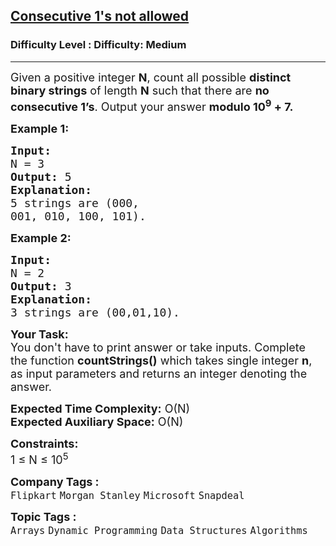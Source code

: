 <h2><a href="https://www.geeksforgeeks.org/problems/consecutive-1s-not-allowed1912/1?page=3&category=Dynamic%20Programming&sortBy=submissions">Consecutive 1's not allowed</a></h2><h3>Difficulty Level : Difficulty: Medium</h3><hr><div class="problems_problem_content__Xm_eO"><p><span style="font-size: 18px;">Given a positive integer <strong>N</strong>, count all possible <strong>distinct binary strings</strong> of length <strong>N</strong> such that there are <strong>no consecutive 1’s</strong>. Output your answer <strong>modulo 10<sup>9</sup> + 7.</strong></span></p>
<p><span style="font-size: 18px;"><strong>Example 1:</strong></span></p>
<pre><span style="font-size: 18px;"><strong>Input:
</strong>N = 3
<strong>Output:</strong> 5
<strong>Explanation:<br></strong>5 strings are (000,
001, 010, 100, 101).
</span></pre>
<p><span style="font-size: 18px;"><strong>Example 2:</strong></span></p>
<pre><span style="font-size: 18px;"><strong>Input:
</strong>N = 2
<strong>Output:</strong> 3
<strong>Explanation:</strong>&nbsp;<br>3 strings are (00,01,10).
</span></pre>
<p><span style="font-size: 18px;"><strong>Your Task:</strong><br>You don't have to print answer or take inputs. Complete the function <strong>countStrings()</strong>&nbsp;which takes single&nbsp;integer&nbsp;<strong>n</strong>, as input parameters and returns an integer denoting the answer.&nbsp;</span></p>
<p><span style="font-size: 18px;"><strong>Expected Time Complexity:</strong>&nbsp;O(N)<br><strong>Expected Auxiliary Space:</strong>&nbsp;O(N)</span></p>
<p><span style="font-size: 18px;"><strong>Constraints:</strong><br>1 ≤ N ≤ 10<sup>5</sup></span></p></div><p><span style=font-size:18px><strong>Company Tags : </strong><br><code>Flipkart</code>&nbsp;<code>Morgan Stanley</code>&nbsp;<code>Microsoft</code>&nbsp;<code>Snapdeal</code>&nbsp;<br><p><span style=font-size:18px><strong>Topic Tags : </strong><br><code>Arrays</code>&nbsp;<code>Dynamic Programming</code>&nbsp;<code>Data Structures</code>&nbsp;<code>Algorithms</code>&nbsp;